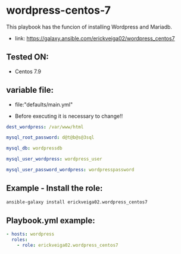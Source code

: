 # wordpress-centos-7

This playbook has the funcion of installing Wordpress and Mariadb.

- link: https://galaxy.ansible.com/erickveiga02/wordpress_centos7

 Tested ON:
 -------------------

- Centos 7.9

variable file:
--------------------
- file:"defaults/main.yml"

- Before executing it is necessary to change!!
```yaml
dest_wordpress: /var/www/html

mysql_root_password: d@t@b@s@3sql

mysql_db: wordpressdb

mysql_user_wordpress: wordpress_user

mysql_user_password_wordpress: wordpresspassword
```
Example - Install the role:
---------------
```bash
ansible-galaxy install erickveiga02.wordpress_centos7
```
Playbook.yml example:
-------
```yaml
- hosts: wordpress
  roles:
    - role: erickveiga02.wordpress_centos7
 ```
 
